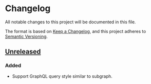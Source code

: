 # Changelog

All notable changes to this project will be documented in this file.

The format is based on [Keep a Changelog](https://keepachangelog.com/en/1.1.0/),
and this project adheres to [Semantic Versioning](https://semver.org/spec/v2.0.0.html).

## [Unreleased]

### Added
- Support GraphQL query style similar to subgraph.


[Unreleased]: https://github.com/subquery/query-subgraph/creleases/1.0.0...HEAD
